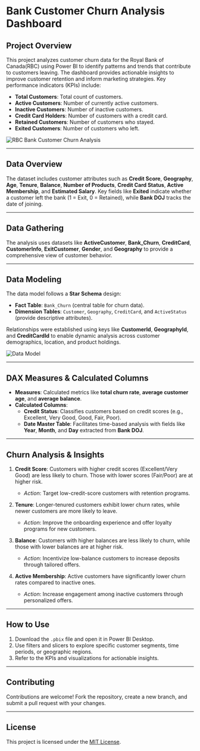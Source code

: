 # Bank Customer Churn Analysis Dashboard

## **Project Overview**
This project analyzes customer churn data for the Royal Bank of Canada(RBC) using Power BI to identify patterns and trends that contribute to customers leaving. The dashboard provides actionable insights to improve customer retention and inform marketing strategies. Key performance indicators (KPIs) include:
- **Total Customers**: Total count of customers.
- **Active Customers**: Number of currently active customers.
- **Inactive Customers**: Number of inactive customers.
- **Credit Card Holders**: Number of customers with a credit card.
- **Retained Customers**: Number of customers who stayed.
- **Exited Customers**: Number of customers who left.

![RBC Bank Customer Churn Analysis](https://github.com/user-attachments/assets/916a7134-6b4e-4f0f-8faf-21e7ba1daece)

---

## **Data Overview**
The dataset includes customer attributes such as **Credit Score**, **Geography**, **Age**, **Tenure**, **Balance**, **Number of Products**, **Credit Card Status**, **Active Membership**, and **Estimated Salary**. Key fields like **Exited** indicate whether a customer left the bank (1 = Exit, 0 = Retained), while **Bank DOJ** tracks the date of joining.

---

## **Data Gathering**
The analysis uses datasets like **ActiveCustomer**, **Bank_Churn**, **CreditCard**, **CustomerInfo**, **ExitCustomer**, **Gender**, and **Geography** to provide a comprehensive view of customer behavior.

---

## **Data Modeling**
The data model follows a **Star Schema** design:
- **Fact Table**: `Bank_Churn` (central table for churn data).
- **Dimension Tables**: `Customer`, `Geography`, `CreditCard`, and `ActiveStatus` (provide descriptive attributes).

Relationships were established using keys like **CustomerId**, **GeographyId**, and **CreditCardId** to enable dynamic analysis across customer demographics, location, and product holdings.

![Data Model](https://github.com/user-attachments/assets/88de061b-fdf1-4244-a2dd-c0595af716eb)

---

## **DAX Measures & Calculated Columns**
- **Measures**: Calculated metrics like **total churn rate**, **average customer age**, and **average balance**.
- **Calculated Columns**: 
  - **Credit Status**: Classifies customers based on credit scores (e.g., Excellent, Very Good, Good, Fair, Poor).
  - **Date Master Table**: Facilitates time-based analysis with fields like **Year**, **Month**, and **Day** extracted from **Bank DOJ**.

---

## **Churn Analysis & Insights**
1. **Credit Score**: Customers with higher credit scores (Excellent/Very Good) are less likely to churn. Those with lower scores (Fair/Poor) are at higher risk.
   - *Action*: Target low-credit-score customers with retention programs.

2. **Tenure**: Longer-tenured customers exhibit lower churn rates, while newer customers are more likely to leave.
   - *Action*: Improve the onboarding experience and offer loyalty programs for new customers.

3. **Balance**: Customers with higher balances are less likely to churn, while those with lower balances are at higher risk.
   - *Action*: Incentivize low-balance customers to increase deposits through tailored offers.

4. **Active Membership**: Active customers have significantly lower churn rates compared to inactive ones.
   - *Action*: Increase engagement among inactive customers through personalized offers.

---

## **How to Use**
1. Download the `.pbix` file and open it in Power BI Desktop.
2. Use filters and slicers to explore specific customer segments, time periods, or geographic regions.
3. Refer to the KPIs and visualizations for actionable insights.

---

## **Contributing**
Contributions are welcome! Fork the repository, create a new branch, and submit a pull request with your changes.

---

## **License**
This project is licensed under the [MIT License](LICENSE).
